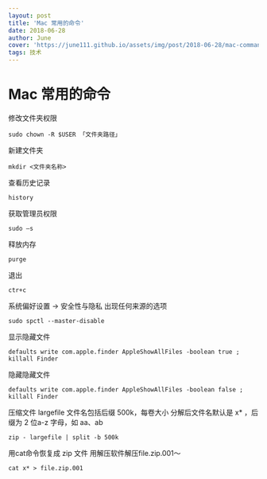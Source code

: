 ```yaml
---
layout: post
title: 'Mac 常用的命令'
date: 2018-06-28
author: June
cover: 'https://june111.github.io/assets/img/post/2018-06-28/mac-command.png'
tags: 技术
---
```


# Mac 常用的命令

修改文件夹权限

	sudo chown -R $USER 「文件夹路径」

新建文件夹

	mkdir <文件夹名称>

查看历史记录

	history

获取管理员权限
	
	sudo –s 

释放内存

	purge 

退出

	ctr+c 

系统偏好设置 -> 安全性与隐私 出现任何来源的选项
	
	sudo spctl --master-disable 

显示隐藏文件
	
	defaults write com.apple.finder AppleShowAllFiles -boolean true ; killall Finder 

隐藏隐藏文件
	
	defaults write com.apple.finder AppleShowAllFiles -boolean false ; killall Finder 

压缩文件
largefile 文件名包括后缀
500k，每卷大小
分解后文件名默认是 x* ，后缀为 2 位a-z 字母，如 aa、ab

	zip - largefile | split -b 500k

用cat命令恢复成 zip 文件
用解压软件解压file.zip.001～
	
	cat x* > file.zip.001

